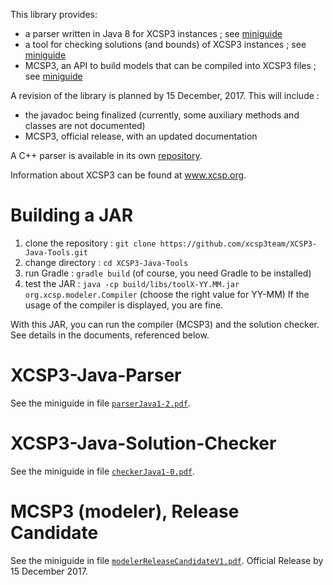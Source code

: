 This library provides:
  * a parser written in Java 8 for XCSP3 instances ; see [miniguide](tex/parserJava1-2.pdf)
  * a tool for checking solutions (and bounds) of XCSP3 instances ; see [miniguide](tex/checkerJava1-0.pdf) 
  * MCSP3, an API to build models that can be compiled into XCSP3 files ; see [miniguide](tex/modelerReleaseCandidateV1.pdf)


A revision of the library is planned by 15 December, 2017. This will include :
  * the javadoc being finalized (currently, some auxiliary methods and classes are not documented)
  * MCSP3, official release, with an updated documentation 

A C++ parser is available in its own [repository](https://github.com/xcsp3team/XCSP3-CPP-Parser).

Information about XCSP3 can be found at www.xcsp.org.

# Building a JAR

1. clone the repository : `git clone https://github.com/xcsp3team/XCSP3-Java-Tools.git`
2. change directory : `cd XCSP3-Java-Tools`
3. run Gradle : `gradle build`  (of course, you need Gradle to be installed)
4. test the JAR : `java -cp build/libs/toolX-YY.MM.jar org.xcsp.modeler.Compiler` (choose the right value for YY-MM)
If the usage of the compiler is displayed, you are fine. 

With this JAR, you can run the compiler (MCSP3) and the solution checker. 
See details in the documents, referenced below. 

# XCSP3-Java-Parser

See the miniguide in file [`parserJava1-2.pdf`](tex/parserJava1-2.pdf).

# XCSP3-Java-Solution-Checker

See the miniguide in file [`checkerJava1-0.pdf`](tex/checkerJava1-0.pdf).

# MCSP3 (modeler), Release Candidate

See the miniguide in file [`modelerReleaseCandidateV1.pdf`](tex/modelerReleaseCandidateV1.pdf). Official Release by 15 December 2017.
